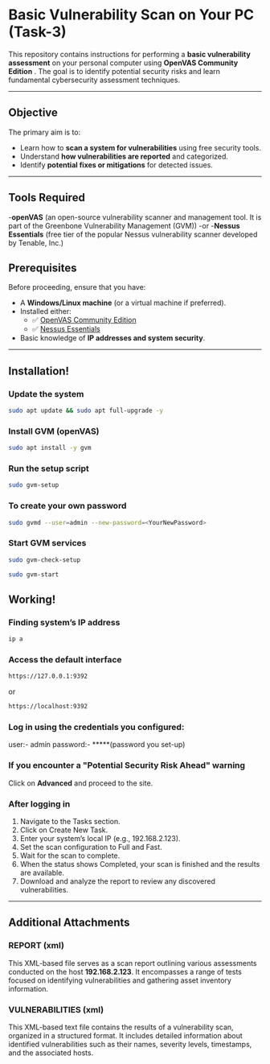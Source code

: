 # Basic Vulnerability Scan on Your PC (Task-3)

This repository contains instructions for performing a **basic vulnerability assessment** on your personal computer using **OpenVAS Community Edition** . The goal is to identify potential security risks and learn fundamental cybersecurity assessment techniques.

---

## Objective
The primary aim is to:
- Learn how to **scan a system for vulnerabilities** using free security tools.
- Understand **how vulnerabilities are reported** and categorized.
- Identify **potential fixes or mitigations** for detected issues.
---

## Tools Required

-**openVAS** (an open-source vulnerability scanner and management tool. It is part of the Greenbone Vulnerability Management (GVM))
-or
-**Nessus Essentials** (free tier of the popular Nessus vulnerability scanner developed by Tenable, Inc.)

## Prerequisites
Before proceeding, ensure that you have:
- A **Windows/Linux machine** (or a virtual machine if preferred).
- Installed either:
  - ✅ [OpenVAS Community Edition](https://www.openvas.org/)
  - ✅ [Nessus Essentials](https://www.tenable.com/products/nessus/nessus-essentials)
- Basic knowledge of **IP addresses and system security**.

---
## Installation!
### Update the system
```bash
sudo apt update && sudo apt full-upgrade -y
```
### Install GVM (openVAS)
```bash
sudo apt install -y gvm
```
### Run the setup script
```bash
sudo gvm-setup
```
### To create your own password
```bash
sudo gvmd --user=admin --new-password=<YourNewPassword>
```
### Start GVM services
```bash
sudo gvm-check-setup
```
```bash
sudo gvm-start
```
## Working!
### Finding system’s IP address
```bash
ip a
```
### Access the default interface
```bash
https://127.0.0.1:9392
```
or
```bash
https://localhost:9392
```

### Log in using the credentials you configured:
user:- admin
password:- *****(password you set-up)

### If you encounter a "Potential Security Risk Ahead" warning

Click on **Advanced** and proceed to the site.

### After logging in
1. Navigate to the Tasks section.
2. Click on Create New Task.
3. Enter your system’s local IP (e.g., 192.168.2.123).
4. Set the scan configuration to Full and Fast.
5. Wait for the scan to complete.
6. When the status shows Completed, your scan is finished and the results are available.
7. Download and analyze the report to review any discovered vulnerabilities.

---

## Additional Attachments
### REPORT (xml)
This XML-based file serves as a scan report outlining various assessments conducted on the host **192.168.2.123**. It encompasses a range of tests focused on identifying vulnerabilities and gathering asset inventory information.
### VULNERABILITIES (xml)
This XML-based text file contains the results of a vulnerability scan, organized in a structured format. It includes detailed information about identified vulnerabilities such as their names, severity levels, timestamps, and the associated hosts.



